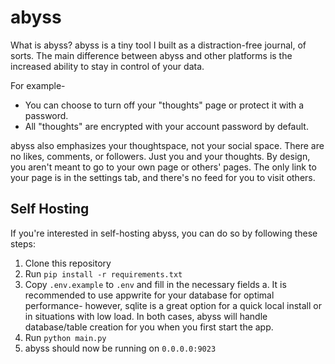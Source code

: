 # abyss
What is abyss? abyss is a tiny tool I built as a distraction-free journal, of sorts. The main difference between abyss and other platforms is the increased ability to stay in control of your data.

For example-
- You can choose to turn off your "thoughts" page or protect it with a password.
- All "thoughts" are encrypted with your account password by default.

abyss also emphasizes your thoughtspace, not your social space. There are no likes, comments, or followers. Just you and your thoughts. By design, you aren't meant to go to your own page or others' pages. The only link to your page is in the settings tab, and there's no feed for you to visit others.

## Self Hosting
If you're interested in self-hosting abyss, you can do so by following these steps:
1. Clone this repository
2. Run `pip install -r requirements.txt`
3. Copy `.env.example` to `.env` and fill in the necessary fields
    a. It is recommended to use appwrite for your database for optimal performance- however, sqlite is a great option for a quick local install or in situations with low load. In both cases, abyss will handle database/table creation for you when you first start the app.
4. Run `python main.py`
5. abyss should now be running on `0.0.0.0:9023`